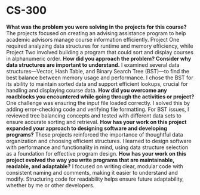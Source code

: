 # CS-300
**What was the problem you were solving in the projects for this course?**
The projects focused on creating an advising assistance program to help academic advisors manage course information efficiently. Project One required analyzing data structures for runtime and memory efficiency, while Project Two involved building a program that could sort and display courses in alphanumeric order.
**How did you approach the problem? Consider why data structures are important to understand.**
I examined several data structures—Vector, Hash Table, and Binary Search Tree (BST)—to find the best balance between memory usage and performance. I chose the BST for its ability to maintain sorted data and support efficient lookups, crucial for handling and displaying course data.
**How did you overcome any roadblocks you encountered while going through the activities or project?**
One challenge was ensuring the input file loaded correctly. I solved this by adding error-checking code and verifying file formatting. For BST issues, I reviewed tree balancing concepts and tested with different data sets to ensure accurate sorting and retrieval.
**How has your work on this project expanded your approach to designing software and developing programs?**
These projects reinforced the importance of thoughtful data organization and choosing efficient structures. I learned to design software with performance and functionality in mind, using data structure selection as a foundation for effective program design.
**How has your work on this project evolved the way you write programs that are maintainable, readable, and adaptable?**
I focused on writing clear, modular code with consistent naming and comments, making it easier to understand and modify. Structuring code for readability helps ensure future adaptability, whether by me or other developers.
